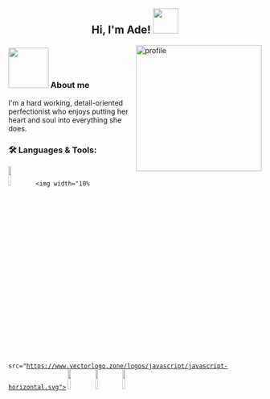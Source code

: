 <h2 align="center"> Hi, I'm Ade! <img src="https://media.giphy.com/media/cRLI5pM8yg3tIqZARZ/giphy.gif" width="50"> </h2>

<img align="right" alt="profile" width="250" src="https://i.pinimg.com/564x/b4/0d/73/b40d734da42d44c30581155c27f58767.jpg">
<h3> <img src="https://media.giphy.com/media/11FMB3s2TTlPwc/giphy.gif" width="80"> About me </h3>
<p> I'm a hard working, detail-oriented perfectionist who enjoys putting her heart and soul into everything she does. </p>

<h3> 🛠️ Languages & Tools: </h3>

<code><img width="10%" src="https://www.vectorlogo.zone/logos/w3_html5/w3_html5-ar21.svg"></code>
<code><img width="10% src="https://www.vectorlogo.zone/logos/javascript/javascript-horizontal.svg"></code>
<code><img width="10%" src="https://www.vectorlogo.zone/logos/nodejs/nodejs-ar21.svg"></code>
<code><img width="10%" src="https://www.vectorlogo.zone/logos/python/python-ar21.svg"></code>
<code><img width = "10%" src="https://www.vectorlogo.zone/logos/visualstudio_code/visualstudio_code-ar21.svg"></code>
